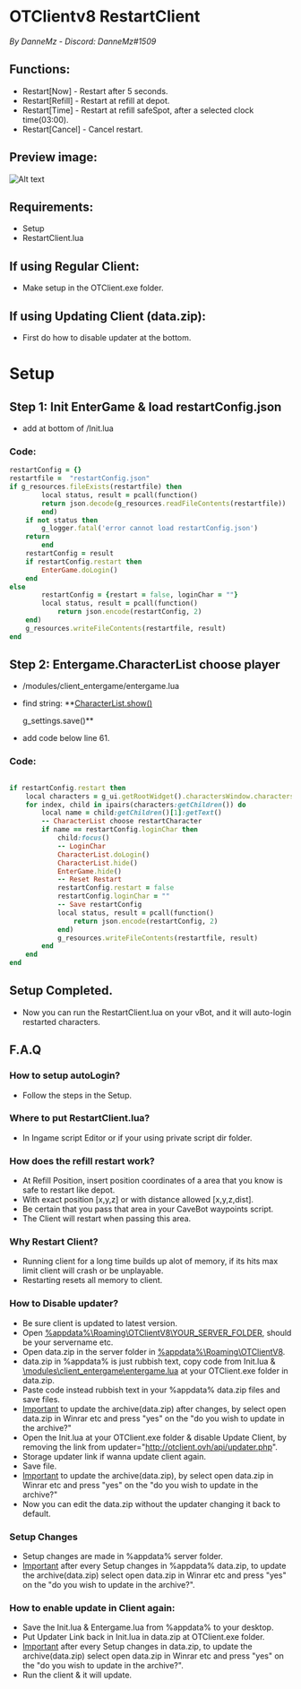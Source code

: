 # OTClientv8 RestartClient
*By DanneMz - Discord: DanneMz#1509*

## Functions:
- Restart[Now] - Restart after 5 seconds.
- Restart[Refill] - Restart at refill at depot.
- Restart[Time] - Restart at refill safeSpot, after a selected clock time(03:00). 
- Restart[Cancel] - Cancel restart.

 ## Preview image:

  ![Alt text](https://media.discordapp.net/attachments/940724833233285200/998378480465105057/unknown.png)

## Requirements: 
- Setup 
- RestartClient.lua

## If using Regular Client:
- Make setup in the OTClient.exe folder.

## If using Updating Client (data.zip): 
- First do how to disable updater at the bottom.

# Setup

## Step 1: Init EnterGame & load restartConfig.json 
- add at bottom of /Init.lua

### Code: 
```ruby -- Load restartConfig 
restartConfig = {}  
restartfile =  "restartConfig.json"
if g_resources.fileExists(restartfile) then
    	local status, result = pcall(function() 
		return json.decode(g_resources.readFileContents(restartfile)) 
    	end)
	if not status then
		g_logger.fatal('error cannot load restartConfig.json')
	return 
    	end
	restartConfig = result
	if restartConfig.restart then
		EnterGame.doLogin()	
	end
else
    	restartConfig = {restart = false, loginChar = ""}
    	local status, result = pcall(function() 
    		return json.encode(restartConfig, 2) 
	end)
	g_resources.writeFileContents(restartfile, result)
end 
```

## Step 2: Entergame.CharacterList choose player
- /modules/client_entergame/entergame.lua
- find string: **<ins>CharacterList.show()

  g_settings.save()</ins>**
- add code below line 61.

### Code: 

```ruby -- CharacterList.save() -- add code below this line

if restartConfig.restart then	
	local characters = g_ui.getRootWidget().charactersWindow.characters 
	for index, child in ipairs(characters:getChildren()) do
		local name = child:getChildren()[1]:getText()
		-- CharacterList choose restartCharacter
		if name == restartConfig.loginChar then
			child:focus()
			-- LoginChar
			CharacterList.doLogin()
			CharacterList.hide()
			EnterGame.hide()	
			-- Reset Restart
			restartConfig.restart = false
			restartConfig.loginChar = ""
			-- Save restartConfig
			local status, result = pcall(function() 
				return json.encode(restartConfig, 2) 
			end)
			g_resources.writeFileContents(restartfile, result)
		end
	end
end 
```

## Setup Completed.
- Now you can run the RestartClient.lua on your vBot,
  and it will auto-login restarted characters. 

## F.A.Q
### How to setup autoLogin?
- Follow the steps in the Setup.

### Where to put RestartClient.lua?
- In Ingame script Editor or if your using private script dir folder.

### How does the refill restart work?
- At Refill Position, insert position coordinates of a area that you know is safe to restart like depot. 
- With exact position [x,y,z] or with distance allowed [x,y,z,dist].
- Be certain that you pass that area in your CaveBot waypoints script.
- The Client will restart when passing this area.

### Why Restart Client?
- Running client for a long time builds up alot of memory, if its hits max limit client will crash or be unplayable.
- Restarting resets all memory to client.

### How to Disable updater? 
- Be sure client is updated to latest version.
- Open <ins>\%appdata%\Roaming\OTClientV8\YOUR_SERVER_FOLDER</ins>, should be your servername etc.
- Open data.zip in the server folder in <ins>\%appdata%\Roaming\OTClientV8</ins>. 
- data.zip in %appdata% is just rubbish text, copy code from Init.lua & <ins>\modules\client_entergame\entergame.lua</ins> at your OTClient.exe folder in data.zip.
- Paste code instead rubbish text in your %appdata% data.zip files and save files.
- <ins>Important</ins> to update the archive(data.zip) after changes, by select open data.zip in Winrar etc and press "yes" on the "do you wish to update in the archive?"
- Open the Init.lua at your OTClient.exe folder & disable Update Client, by removing the link from updater="http://otclient.ovh/api/updater.php".
- Storage updater link if wanna update client again.
- Save file.
- <ins>Important</ins> to update the archive(data.zip), by select open data.zip in Winrar etc and press "yes" on the "do you wish to update in the archive?"
- Now you can edit the data.zip without the updater changing it back to default.

### Setup Changes 
- Setup changes are made in %appdata% server folder.
- <ins>Important</ins> after every Setup changes in %appdata% data.zip, to update the archive(data.zip)
  select open data.zip in Winrar etc and press "yes" on the "do you wish to update in the archive?".

### How to enable update in Client again: 
- Save the Init.lua & Entergame.lua from %appdata% to your desktop.
- Put Updater Link back in Init.lua in data.zip at OTClient.exe folder.
- <ins>Important</ins> after every Setup changes in data.zip, to update the archive(data.zip)
  select open data.zip in Winrar etc and press "yes" on the "do you wish to update in the archive?".
- Run the client & it will update.

